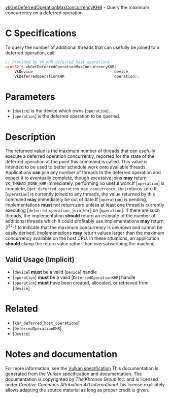 [vkGetDeferredOperationMaxConcurrencyKHR](https://www.khronos.org/registry/vulkan/specs/1.3-extensions/man/html/vkGetDeferredOperationMaxConcurrencyKHR.html) - Query the maximum concurrency on a deferred operation

# C Specifications
To query the number of additional threads that can usefully be joined to a
deferred operation, call:
```c
// Provided by VK_KHR_deferred_host_operations
uint32_t vkGetDeferredOperationMaxConcurrencyKHR(
    VkDevice                                    device,
    VkDeferredOperationKHR                      operation);
```

# Parameters
- [`device`] is the device which owns [`operation`].
- [`operation`] is the deferred operation to be queried.

# Description
The returned value is the maximum number of threads that can usefully
execute a deferred operation concurrently, reported for the state of the
deferred operation at the point this command is called.
This value is intended to be used to better schedule work onto available
threads.
Applications  **can**  join any number of threads to the deferred operation and
expect it to eventually complete, though excessive joins  **may**  return
`VK_THREAD_DONE_KHR` immediately, performing no useful work.If [`operation`] is complete,
[`get_deferred_operation_max_concurrency_khr`] returns zero.If [`operation`] is currently joined to any threads, the value returned by
this command  **may**  immediately be out of date.If [`operation`] is pending, implementations  **must**  not return zero unless
at least one thread is currently executing [`deferred_operation_join_khr`]
on [`operation`].
If there are such threads, the implementation  **should**  return an estimate of
the number of additional threads which it could profitably use.Implementations  **may**  return 2<sup>32</sup>-1 to indicate that the maximum
concurrency is unknown and cannot be easily derived.
Implementations  **may**  return values larger than the maximum concurrency
available on the host CPU.
In these situations, an application  **should**  clamp the return value rather
than oversubscribing the machine.
## Valid Usage (Implicit)
-  [`device`] **must**  be a valid [`Device`] handle
-  [`operation`] **must**  be a valid [`DeferredOperationKHR`] handle
-  [`operation`] **must**  have been created, allocated, or retrieved from [`device`]

# Related
- [`khr_deferred_host_operations`]
- [`DeferredOperationKHR`]
- [`Device`]

# Notes and documentation
For more information, see the [Vulkan specification](https://www.khronos.org/registry/vulkan/specs/1.3-extensions/html/vkspec.html)
This documentation is generated from the Vulkan specification and documentation.
The documentation is copyrighted by *The Khronos Group Inc.* and is licensed under *Creative Commons Attribution 4.0 International*.
his license explicitely allows adapting the source material as long as proper credit is given.
        